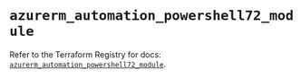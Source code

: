 # `azurerm_automation_powershell72_module`

Refer to the Terraform Registry for docs: [`azurerm_automation_powershell72_module`](https://registry.terraform.io/providers/hashicorp/azurerm/4.4.0/docs/resources/automation_powershell72_module).
